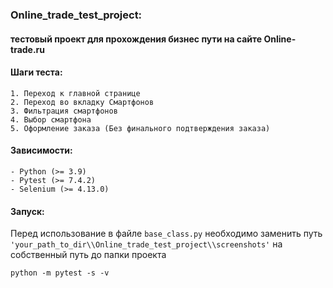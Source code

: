 ### Online_trade_test_project:
#### тестовый проект для прохождения бизнес пути на сайте Online-trade.ru
 
#### Шаги теста:
~~~~~~~~~~~~
1. Переход к главной странице
2. Переход во вкладку Смартфонов
3. Фильтрация смартфонов
4. Выбор смартфона
5. Оформление заказа (Без финального подтверждения заказа)
~~~~~~~~~~~~

#### Зависимости:
~~~~~~~~~~~~~
- Python (>= 3.9)
- Pytest (>= 7.4.2)
- Selenium (>= 4.13.0)
~~~~~~~~~~~~~ 

#### Запуск:
Перед использование в файле ``base_class.py`` необходимо заменить путь 
```'your_path_to_dir\\Online_trade_test_project\\screenshots'``` на  собственный путь до папки проекта 
~~~~~~~~~~~~~
python -m pytest -s -v 
~~~~~~~~~~~~~ 